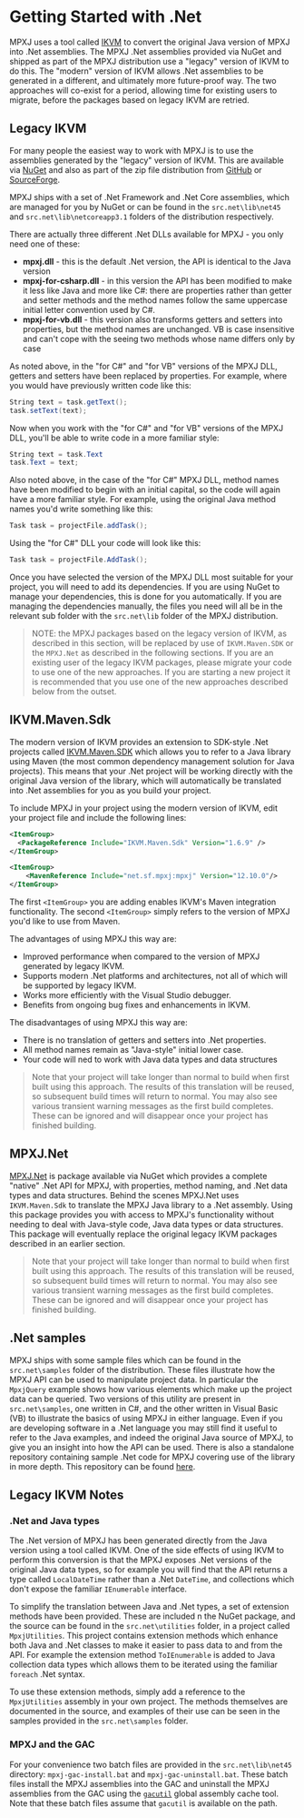 # Getting Started with .Net
MPXJ uses a tool called [IKVM](https://github.com/ikvmnet/ikvm)
to convert the original Java version of MPXJ into .Net assemblies. The MPXJ .Net
assemblies provided via NuGet and shipped as part of the MPXJ distribution
use a "legacy" version of IKVM to do this. The "modern" version of IKVM
allows .Net assemblies to be generated in a different, and ultimately more
future-proof way. The two approaches will co-exist for a period, allowing
time for existing users to migrate, before the packages based on legacy IKVM
are retried.

## Legacy IKVM
For many people the easiest way to work with MPXJ is to use the assemblies
generated by the "legacy" version of IKVM. This are available via
[NuGet](https://www.nuget.org/packages?q=net.sf.mpxj) and also as part of the zip file distribution from
[GitHub](https://www.github.com/joniles/mpxj/releases) or
[SourceForge](http://sourceforge.net/project/showfiles.php?group_id=70649).


MPXJ ships with a set of .Net Framework and .Net Core assemblies, which are
managed for you by NuGet or can be found in the `src.net\lib\net45` and
`src.net\lib\netcoreapp3.1` folders of the distribution respectively.

There are actually three different .Net DLLs available for MPXJ - you only need
one of these:

* **mpxj.dll** - this is the default .Net version, the API is
  identical to the Java version
* **mpxj-for-csharp.dll** - in this version the API has been modified to make
  it less like Java and more like C#: there are properties rather than getter
  and setter methods and the method names follow the same uppercase initial
  letter convention used by C#.
* **mpxj-for-vb.dll** - this version also transforms getters and setters into
  properties, but the method names are unchanged. VB is case insensitive and
  can't cope with the seeing two methods whose name differs only by case

As noted above, in the "for C#" and "for VB" versions of the MPXJ DLL, getters
and setters have been replaced by properties. For example, where you would have
previously written code like this:

```C#
String text = task.getText();
task.setText(text);
```

Now when you work with the "for C#" and "for VB" versions of the MPXJ DLL,
you'll be able to write code in a more familiar style:

```C#
String text = task.Text
task.Text = text;
```

Also noted above, in the case of the "for C#" MPXJ DLL, method names have been
modified to begin with an initial capital, so the code will again have a more
familiar style. For example, using the original Java method names you'd write
something like this:

```C#
Task task = projectFile.addTask();
```

Using the "for C#" DLL your code will look like this:

```C#
Task task = projectFile.AddTask();
```

Once you have selected the version of the MPXJ DLL most suitable for your
project, you will need to add its dependencies. If you are using NuGet to
manage your dependencies, this is done for you automatically. If you are
managing the dependencies manually, the files you need will all be in the
relevant sub folder with the `src.net\lib` folder of the MPXJ distribution.

> NOTE: the MPXJ packages based on the legacy version of IKVM, as described
> in this section, will be replaced by use of `IKVM.Maven.SDK` or the `MPXJ.Net`
> as described in the following sections. If you are an existing user of the
> legacy IKVM packages, please migrate your code to use one of the new
> approaches. If you are starting a new project it is recommended that you
> use one of the new approaches described below from the outset.

## IKVM.Maven.Sdk
The modern version of IKVM provides an extension to SDK-style .Net
projects called [IKVM.Maven.SDK](https://www.nuget.org/packages/IKVM.Maven.Sdk)
which allows you to refer to a Java library using Maven (the
most common dependency management solution for Java projects). This means that
your .Net project will be working directly with the original Java version of
the library, which will automatically be translated into .Net assemblies for
you as you build your project.

To include MPXJ in your project using the modern version of IKVM, edit
your project file and include the following lines:

```xml
<ItemGroup>
  <PackageReference Include="IKVM.Maven.Sdk" Version="1.6.9" />
</ItemGroup>

<ItemGroup>
    <MavenReference Include="net.sf.mpxj:mpxj" Version="12.10.0"/>
</ItemGroup>
```

The first `<ItemGroup>` you are adding enables IKVM's Maven integration
functionality. The second `<ItemGroup>` simply refers to the version of MPXJ
you'd like to use from Maven.

The advantages of using MPXJ this way are:

* Improved performance when compared to the version of MPXJ generated by legacy IKVM.
* Supports modern .Net platforms and architectures, not all of which will be supported by legacy IKVM.
* Works more efficiently with the Visual Studio debugger.
* Benefits from ongoing bug fixes and enhancements in IKVM.

The disadvantages of using MPXJ this way are:

* There is no translation of getters and setters into .Net properties.
* All method names remain as "Java-style" initial lower case.
* Your code will ned to work with Java data types and data structures

> Note that your project will take longer than normal to build when first
> built using this approach. The results of this translation will be
> reused, so subsequent build times will return to normal. You may also see various
> transient warning messages as the first build completes. These can be ignored
> and will disappear once your project has finished building.

## MPXJ.Net
[MPXJ.Net](https://www.nuget.org/packages/MPXJ.Net)
is package available via NuGet which provides a complete "native"
.Net API for MPXJ, with properties, method naming, and .Net data types and
data structures. Behind the scenes MPXJ.Net uses `IKVM.Maven.Sdk` to translate
the MPXJ Java library to a .Net assembly. Using this package provides you with
access to MPXJ's functionality without needing to deal with Java-style code,
Java data types or data structures. This package will eventually replace the
original legacy IKVM packages described in an earlier section.

> Note that your project will take longer than normal to build when first
> built using this approach. The results of this translation will be
> reused, so subsequent build times will return to normal. You may also see various
> transient warning messages as the first build completes. These can be ignored
> and will disappear once your project has finished building.

## .Net samples
MPXJ ships with some sample files which can be found in the `src.net\samples`
folder of the distribution. These files illustrate how the MPXJ API can be 
used to manipulate project data. In particular the `MpxjQuery` example
shows how various elements which make up the project data can be queried.
Two versions of this utility are present in `src.net\samples`, one written in C#,
and the other written in Visual Basic (VB) to illustrate the basics of using
MPXJ in either language. Even if you are developing software in a .Net
language you may still find it useful to refer to the Java examples, and
indeed the original Java source of MPXJ, to give you an insight into how the
API can be used. There is also a standalone repository containing sample .Net
code for MPXJ covering use of the library in more depth. This repository 
can be found [here](https://github.com/joniles/mpxj-dotnet-samples).

## Legacy IKVM Notes
### .Net and Java types
The .Net version of MPXJ has been generated directly from the Java version using
a tool called IKVM. One of the side effects of using IKVM to perform this
conversion is that the MPXJ exposes .Net versions of the original Java data
types, so for example you will find that the API returns a type called
`LocalDateTime` rather than a .Net `DateTime`, and collections which don't
expose the familiar `IEnumerable` interface.

To simplify the translation between Java and .Net types, a set of extension
methods have been provided. These are included n the NuGet package, and the
source can be found in the `src.net\utilities` folder, in a project called
`MpxjUtilities`. This project contains extension methods which enhance both
Java and .Net classes to make it easier to pass data to and from the API. For
example the extension method `ToIEnumerable` is added to Java collection data
types which allows them to be iterated using the familiar `foreach` .Net
syntax.

To use these extension methods, simply add a reference to the `MpxjUtilities`
assembly in your own project. The methods themselves are documented in the
source, and examples of their use can be seen in the samples provided in the
`src.net\samples` folder.

### MPXJ and the GAC
For your convenience two batch files are provided in the `src.net\lib\net45`
directory: `mpxj-gac-install.bat` and `mpxj-gac-uninstall.bat`. These batch
files install the MPXJ assemblies into the GAC and uninstall the MPXJ
assemblies from the GAC using the
[`gacutil`](http://msdn.microsoft.com/en-us/library/ex0ss12c(v=vs.110)) global
assembly cache tool. Note that these batch files assume that `gacutil` is
available on the path.
